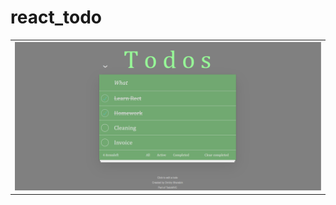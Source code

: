 # react_todo
<table>
<tr><td><img src="https://github.com/Gizemkaragozlu/react_todo/blob/main/ss.png"/></td>
</table>

